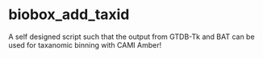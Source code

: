# biobox_add_taxid
A self designed script such that the output from GTDB-Tk and BAT can be used for taxanomic binning with CAMI Amber!
